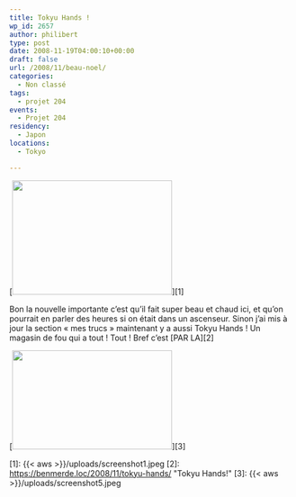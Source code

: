 ```yaml
---
title: Tokyu Hands !
wp_id: 2657
author: philibert
type: post
date: 2008-11-19T04:00:10+00:00
draft: false
url: /2008/11/beau-noel/
categories:
  - Non classé
tags:
  - projet 204
events:
  - Projet 204
residency:
  - Japon
locations:
  - Tokyo

---
```

[<img class="alignnone size-medium wp-image-623" title="screenshot1" src="{{< aws >}}/uploads/screenshot1.jpeg" alt="" width="284" height="203" />][1]

Bon la nouvelle importante c&rsquo;est qu&rsquo;il fait super beau et chaud ici, et qu&rsquo;on pourrait en parler des heures si on était dans un ascenseur. Sinon j&rsquo;ai mis à jour la section « mes trucs » maintenant y a aussi Tokyu Hands ! Un magasin de fou qui a tout ! Tout ! Bref c&rsquo;est [PAR LA][2]

[<img class="alignnone size-medium wp-image-665" title="screenshot5" src="{{< aws >}}/uploads/screenshot5.jpeg" alt="" width="284" height="176" />][3]

 [1]: {{< aws >}}/uploads/screenshot1.jpeg
 [2]: https://benmerde.loc/2008/11/tokyu-hands/ "Tokyu Hands!"
 [3]: {{< aws >}}/uploads/screenshot5.jpeg